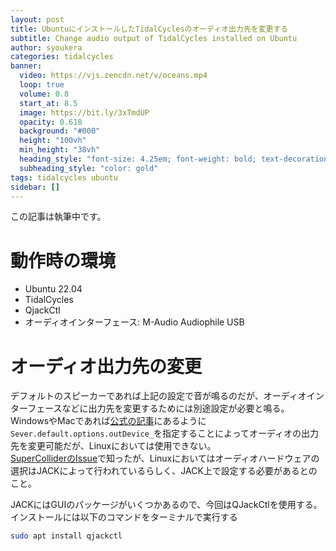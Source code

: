 ```yaml
---
layout: post
title: UbuntuにインストールしたTidalCyclesのオーディオ出力先を変更する
subtitle: Change audio output of TidalCycles installed on Ubuntu
author: syoukera
categories: tidalcycles
banner:
  video: https://vjs.zencdn.net/v/oceans.mp4
  loop: true
  volume: 0.8
  start_at: 8.5
  image: https://bit.ly/3xTmdUP
  opacity: 0.618
  background: "#000"
  height: "100vh"
  min_height: "38vh"
  heading_style: "font-size: 4.25em; font-weight: bold; text-decoration: underline"
  subheading_style: "color: gold"
tags: tidalcycles ubuntu
sidebar: []
---
```


この記事は執筆中です。  

# 動作時の環境

- Ubuntu 22.04
- TidalCycles 
- QjackCtl
- オーディオインターフェース: M-Audio Audiophile USB

# オーディオ出力先の変更

デフォルトのスピーカーであれば上記の設定で音が鳴るのだが、オーディオインターフェースなどに出力先を変更するためには別途設定が必要と鳴る。  
WindowsやMacであれば[公式の記事](https://userbase.tidalcycles.org/Choosing_an_output_device.html)にあるように`Sever.default.options.outDevice_`を指定することによってオーディオの出力先を変更可能だが、Linuxにおいては使用できない。  
[SuperColliderのIssue](https://github.com/supercollider/supercollider/issues/4373)で知ったが、Linuxにおいてはオーディオハードウェアの選択はJACKによって行われているらしく、JACK上で設定する必要があるとのこと。  

JACKにはGUIのパッケージがいくつかあるので、今回はQJackCtlを使用する。  
インストールには以下のコマンドをターミナルで実行する  

```bash
sudo apt install qjackctl
```
